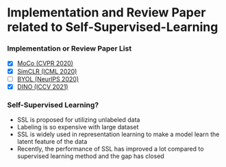 # Implementation and Review Paper related to Self-Supervised-Learning  

### Implementation or Review Paper List
- [x] [MoCo (CVPR 2020)](https://github.com/Sangh0/Self-Supervised-Learning/tree/main/MoCo)  
- [x] [SimCLR (ICML 2020)](https://github.com/Sangh0/Self-Supervised-Learning/tree/main/SimCLR)
- [ ] [BYOL (NeurlPS 2020)](https://github.com/Sangh0/Self-Supervised-Learning/tree/main/BYOL)
- [x] [DINO (ICCV 2021)](https://github.com/Sangh0/Self-Supervised-Learning/tree/main/DINO)  

### Self-Supervised Learning?  
- SSL is proposed for utilizing unlabeled data  
- Labeling is so expensive with large dataset    
- SSL is widely used in representation learning to make a model learn the latent feature of the data  
- Recently, the performance of SSL has improved a lot compared to supervised learning method and the gap has closed  

